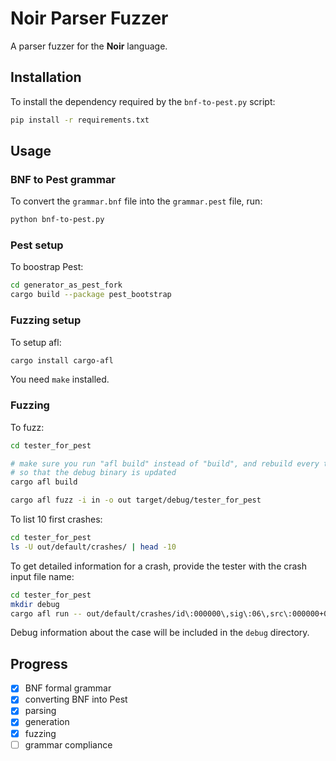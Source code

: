 # Noir Parser Fuzzer

A parser fuzzer for the **Noir** language.

## Installation

To install the dependency required by the `bnf-to-pest.py` script:

```bash
pip install -r requirements.txt
```

## Usage

### BNF to Pest grammar

To convert the `grammar.bnf` file into the `grammar.pest` file, run:

```bash
python bnf-to-pest.py
```

### Pest setup

To boostrap Pest:

```bash
cd generator_as_pest_fork
cargo build --package pest_bootstrap
```

### Fuzzing setup

To setup afl:
```bash
cargo install cargo-afl
```

You need `make` installed.

### Fuzzing

To fuzz:
```bash
cd tester_for_pest

# make sure you run "afl build" instead of "build", and rebuild every time
# so that the debug binary is updated 
cargo afl build

cargo afl fuzz -i in -o out target/debug/tester_for_pest
```

To list 10 first crashes:
```bash
cd tester_for_pest
ls -U out/default/crashes/ | head -10
```

To get detailed information for a crash, provide the tester with the crash input file name:
```bash
cd tester_for_pest
mkdir debug
cargo afl run -- out/default/crashes/id\:000000\,sig\:06\,src\:000000+000084\,time\:15815\,execs\:14618\,op\:splice\,rep\:16
```
Debug information about the case will be included in the `debug` directory.

## Progress

* [x] BNF formal grammar
* [x] converting BNF into Pest
* [x] parsing
* [x] generation
* [x] fuzzing
* [ ] grammar compliance

